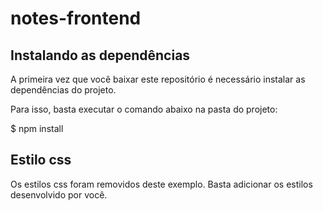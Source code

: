 # notes-frontend

## Instalando as dependências
A primeira vez que você baixar este repositório é necessário instalar as dependências do projeto.

Para isso, basta executar o comando abaixo na pasta do projeto:

$ npm install

## Estilo css
Os estilos css foram removidos deste exemplo.
Basta adicionar os estilos desenvolvido por você.
